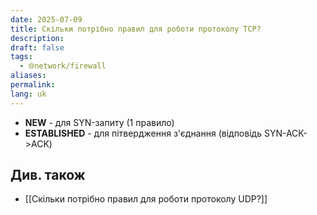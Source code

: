 ```yaml
---
date: 2025-07-09
title: Скільки потрібно правил для роботи протоколу TCP?
description: 
draft: false
tags:
  - 🌐network/firewall
aliases: 
permalink: 
lang: uk
---
```


- **NEW** - для SYN-запиту (1 правило)
- **ESTABLISHED** - для пітвердження з'єднання (відповідь SYN-ACK->ACK)


## Див. також

- [[Скільки потрібно правил для роботи протоколу UDP?]]